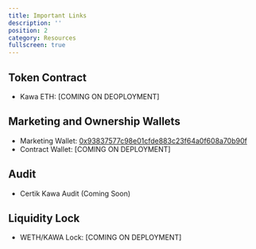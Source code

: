 ```yaml
---
title: Important Links
description: ''
position: 2
category: Resources
fullscreen: true
---
```


## Token Contract

- Kawa ETH: [COMING ON DEOPLOYMENT]
## Marketing and Ownership Wallets

- Marketing Wallet: [0x93837577c98e01cfde883c23f64a0f608a70b90f](https://etherscan.io/address/0x93837577c98e01cfde883c23f64a0f608a70b90f)
- Contract Wallet: [COMING ON DEPLOYMENT]

## Audit

- Certik Kawa Audit (Coming Soon)


## Liquidity Lock

- WETH/KAWA Lock: [COMING ON DEPLOYMENT]
